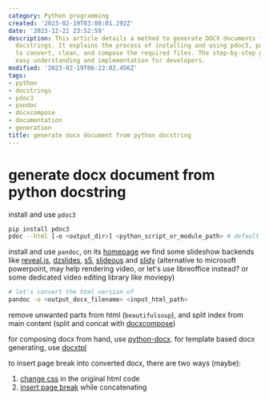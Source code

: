 ```yaml
---
category: Python programming
created: '2023-02-19T03:08:01.292Z'
date: '2023-12-22 23:52:59'
description: This article details a method to generate DOCX documents from Python
  docstrings. It explains the process of installing and using pdoc3, pandoc, and docxcompose
  to convert, clean, and compose the required files. The step-by-step guide ensures
  easy understanding and implementation for developers.
modified: '2023-02-19T06:22:02.456Z'
tags:
- python
- docstrings
- pdoc3
- pandoc
- docxcompose
- documentation
- generation
title: generate docx document from python docstring
---
```


# generate docx document from python docstring

install and use `pdoc3`

```bash
pip install pdoc3
pdoc --html [-o <output_dir>] <python_script_or_module_path> # default output directory of "html" is `./html`
```

install and use `pandoc`, on its [homepage](https://pandoc.org/) we find some slideshow backends like [reveal.js](https://revealjs.com/), [dzslides](https://github.com/paulrouget/dzslides), [s5](https://meyerweb.com/eric/tools/s5/), [slideous](https://goessner.net/articles/slideous/) and [slidy](https://www.w3.org/Talks/Tools/Slidy) (alternative to microsoft powerpoint, may help rendering video, or let's use libreoffice instead? or some dedicated video editing library like moviepy)

```bash
# let's convert the html version of 
pandoc -o <output_docx_filename> <input_html_path>
```

remove unwanted parts from html (`beautifulsoup`), and split index from main content (split and concat with [docxcompose](https://github.com/4teamwork/docxcompose))

for composing docx from hand, use [python-docx](https://python-docx.readthedocs.io/en/latest/index.html). for template based docx generating, use [docxtpl](https://docxtpl.readthedocs.io/en/latest/)

to insert page break into converted docx, there are two ways (maybe):

1. [change css](https://www.techjunkie.com/how-to-use-page-breaks-in-html) in the original html code
2. [insert page break](https://github.com/4teamwork/docxcompose/issues/89) while concatenating
